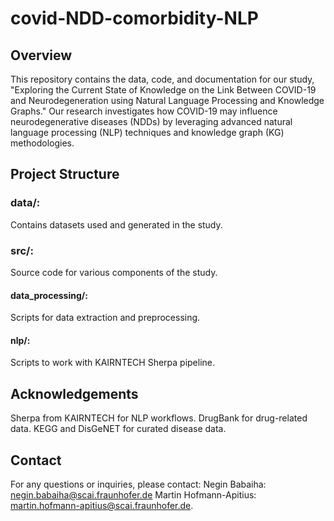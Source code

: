 # covid-NDD-comorbidity-NLP

## Overview

This repository contains the data, code, and documentation for our study, "Exploring the Current State of Knowledge on the Link Between COVID-19 and Neurodegeneration using Natural Language Processing and Knowledge Graphs." Our research investigates how COVID-19 may influence neurodegenerative diseases (NDDs) by leveraging advanced natural language processing (NLP) techniques and knowledge graph (KG) methodologies.

## Project Structure
### data/: 
Contains datasets used and generated in the study.
### src/: 
Source code for various components of the study.
#### data_processing/: 
Scripts for data extraction and preprocessing.
#### nlp/: 
Scripts to work with KAIRNTECH Sherpa pipeline.
## Acknowledgements
Sherpa from KAIRNTECH for NLP workflows.
DrugBank for drug-related data.
KEGG and DisGeNET for curated disease data.
## Contact
For any questions or inquiries, please contact: 
Negin Babaiha: negin.babaiha@scai.fraunhofer.de
Martin Hofmann-Apitius: martin.hofmann-apitius@scai.fraunhofer.de.
